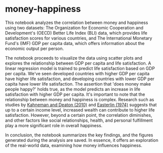 # money-happiness

This notebook analyzes the correlation between money and happiness using two datasets: The Organization for Economic Cooperation and Development's (OECD) Better Life Index (BLI) data, which provides life satisfaction scores for various countries, and The International Monetary Fund's (IMF) GDP per capita data, which offers information about the economic output per person.

The notebook proceeds to visualize the data using scatter plots and explores the relationship between GDP per capita and life satisfaction. A linear regression model is trained to predict life satisfaction based on GDP per capita. We've seen developed countries with higher GDP per capita have higher life satisfaction, and developing countries with lower GDP per capita have lower life satisfaction. The assertion that 'does money make people happy?' holds true, as the model predicts an increase in life satisfaction with higher GDP per capita. It's important to note that the relationship between money and happiness is complex. Research such as studies by [Kahneman and Deaton (2010)](https://www.ncbi.nlm.nih.gov/pmc/articles/PMC2944762/) and [Easterlin (1974)](https://mpra.ub.uni-muenchen.de/111773/) suggests that up to a certain income level, increased wealth can contribute to higher life satisfaction. However, beyond a certain point, the correlation diminishes, and other factors like social relationships, health, and personal fulfillment play a more significant role in overall happiness.

In conclusion, the notebook summarizes the key findings, and the figures generated during the analysis are saved. In essence, it offers an exploration of the real-world data, examining how money influences happiness.
